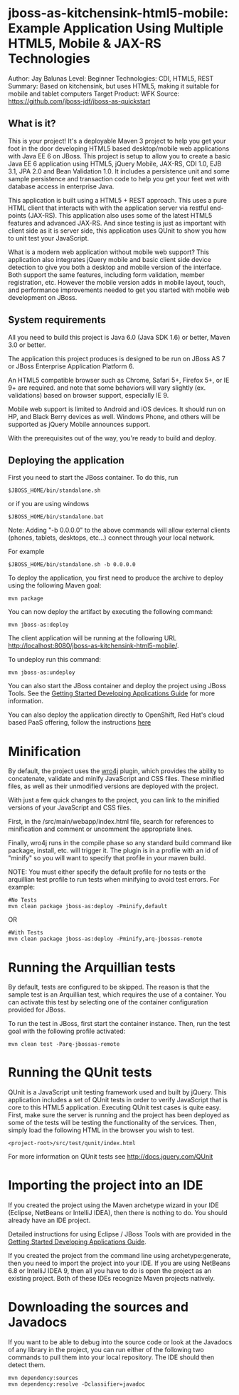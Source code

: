 jboss-as-kitchensink-html5-mobile: Example Application Using Multiple HTML5, Mobile & JAX-RS Technologies 
=========================================================================================================
Author: Jay Balunas
Level: Beginner 
Technologies: CDI, HTML5, REST
Summary: Based on kitchensink, but uses HTML5, making it suitable for mobile and tablet computers
Target Product: WFK
Source: https://github.com/jboss-jdf/jboss-as-quickstart

What is it?
-----------

This is your project! It's a deployable Maven 3 project to help you get your foot in the door developing HTML5 based desktop/mobile web applications with Java EE 6 on JBoss. This project is setup to allow you to create a basic Java EE 6 application using HTML5, jQuery Mobile, JAX-RS, CDI 1.0, EJB 3.1, JPA 2.0 and Bean Validation 1.0. It includes a persistence unit and some sample persistence and transaction code to help you get your feet wet with database access in enterprise Java.

This application is built using a HTML5 + REST approach.  This uses a pure HTML client that interacts with with the application server via restful end-points (JAX-RS).  This application also uses some of the latest HTML5 features and advanced JAX-RS. And since testing is just as important with client side as it is server side, this application uses QUnit to show you how to unit test your JavaScript.

What is a modern web application without mobile web support? This application also integrates jQuery mobile and basic client side device detection to give you both a desktop and mobile  version of the interface. Both support the same features, including form validation, member registration, etc. However the mobile version adds in mobile layout, touch, and performance  improvements needed to get you started with mobile web development on JBoss.  

System requirements
-------------------

All you need to build this project is Java 6.0 (Java SDK 1.6) or better, Maven 3.0 or better.

The application this project produces is designed to be run on JBoss AS 7 or JBoss Enterprise Application Platform 6.

An HTML5 compatible browser such as Chrome, Safari 5+, Firefox 5+, or IE 9+ are required. and note that some behaviors will vary slightly (ex. validations) based on browser support, especially IE 9.

Mobile web support is limited to Android and iOS devices.  It should run on HP, and Black Berry devices as well.  Windows Phone, and others will be supported as  jQuery Mobile announces support.
 
With the prerequisites out of the way, you're ready to build and deploy.

Deploying the application
-------------------------

 
First you need to start the JBoss container. To do this, run
  
    $JBOSS_HOME/bin/standalone.sh
  
or if you are using windows
 
    $JBOSS_HOME/bin/standalone.bat
    
Note: Adding "-b 0.0.0.0" to the above commands will allow external clients (phones, tablets, desktops, etc...) connect through your local network.

For example

    $JBOSS_HOME/bin/standalone.sh -b 0.0.0.0 

To deploy the application, you first need to produce the archive to deploy using the following Maven goal:

    mvn package

You can now deploy the artifact by executing the following command:

    mvn jboss-as:deploy

The client application will be running at the following URL <http://localhost:8080/jboss-as-kitchensink-html5-mobile/>.

To undeploy run this command:

    mvn jboss-as:undeploy

You can also start the JBoss container and deploy the project using JBoss Tools. See the <a href="http://www.jboss.org/jdf/quickstarts/jboss-as-quickstart/guide/Introduction/" title="Getting Started Developing Applications Guide">Getting Started Developing Applications Guide</a> for more information.


You can also deploy the application directly to OpenShift, Red Hat's cloud based PaaS offering, follow the instructions [here](https://community.jboss.org/wiki/DeployingHTML5ApplicationsToOpenshift)

Minification
============================

By default, the project uses the [wro4j](http://code.google.com/p/wro4j/) plugin, which provides the ability to concatenate, validate and minify JavaScript and CSS files. These minified files, as well as their unmodified versions are deployed with the project.

With just a few quick changes to the project, you can link to the minified versions of your JavaScript and CSS files.

First, in the <project-root>/src/main/webapp/index.html file, search for references to minification and comment or uncomment the appropriate lines.

Finally, wro4j runs in the compile phase so any standard build command like package, install, etc. will trigger it. The plugin is in a profile with an id of "minify" so you will want to specify that profile in your maven build.

NOTE: You must either specify the default profile for no tests or the arquillian test profile to run tests when minifying to avoid test errors. For example:

    #No Tests
    mvn clean package jboss-as:deploy -Pminify,default

OR

    #With Tests
    mvn clean package jboss-as:deploy -Pminify,arq-jbossas-remote
 
Running the Arquillian tests
============================

By default, tests are configured to be skipped. The reason is that the sample test is an Arquillian test, which requires the use of a container. You can activate this test by selecting one of the container configuration provided  for JBoss.

To run the test in JBoss, first start the container instance. Then, run the test goal with the following profile activated:

    mvn clean test -Parq-jbossas-remote

Running the QUnit tests
============================

QUnit is a JavaScript unit testing framework used and built by jQuery. This application includes a set of QUnit tests in order to verify JavaScript that is core to this HTML5 application. Executing QUnit test cases is quite easy. First, make sure the server is running and the project has been deployed as some of the tests will be testing the functionality of the services. Then, simply load the following HTML in the browser you wish to test.

    <project-root>/src/test/qunit/index.html

For more information on QUnit tests see http://docs.jquery.com/QUnit

Importing the project into an IDE
=================================

If you created the project using the Maven archetype wizard in your IDE (Eclipse, NetBeans or IntelliJ IDEA), then there is nothing to do. You should already have an IDE project.

Detailed instructions for using Eclipse / JBoss Tools with are provided in the <a href="http://www.jboss.org/jdf/quickstarts/jboss-as-quickstart/guide/Introduction/" title="Getting Started Developing Applications Guide">Getting Started Developing Applications Guide</a>.

If you created the project from the command line using archetype:generate, then you need to import the project into your IDE. If you are using NetBeans 6.8 or IntelliJ IDEA 9, then all you have to do is open the project as an existing project. Both of these IDEs recognize Maven projects natively.

Downloading the sources and Javadocs
====================================

If you want to be able to debug into the source code or look at the Javadocs of any library in the project, you can run either of the following two commands to pull them into your local repository. The IDE should then detect them.

    mvn dependency:sources
    mvn dependency:resolve -Dclassifier=javadoc
